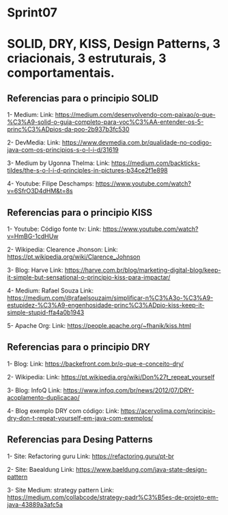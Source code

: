# Sprint07
<h1>SOLID, DRY, KISS, Design Patterns, 3 criacionais, 3 estruturais, 3 comportamentais.</h1>


<h2>Referencias para o principio SOLID</h2>

1- Medium: Link: https://medium.com/desenvolvendo-com-paixao/o-que-%C3%A9-solid-o-guia-completo-para-voc%C3%AA-entender-os-5-princ%C3%ADpios-da-poo-2b937b3fc530

2- DevMedia: Link: https://www.devmedia.com.br/qualidade-no-codigo-java-com-os-principios-s-o-l-i-d/31619

3- Medium by Ugonna Thelma: Link: https://medium.com/backticks-tildes/the-s-o-l-i-d-principles-in-pictures-b34ce2f1e898

4- Youtube: Filipe Deschamps: https://www.youtube.com/watch?v=6SfrO3D4dHM&t=8s

<h2>Referencias para o principio KISS</h2>

1- Youtube: Código fonte tv: Link: https://www.youtube.com/watch?v=HmBG-1cdHUw

2- Wikipedia: Clearence Jhonson: Link: https://pt.wikipedia.org/wiki/Clarence_Johnson

3- Blog: Harve Link: https://harve.com.br/blog/marketing-digital-blog/keep-it-simple-but-sensational-o-principio-kiss-para-impactar/

4- Medium: Rafael Souza Link: https://medium.com/@rafaelsouzaim/simplificar-n%C3%A3o-%C3%A9-estupidez-%C3%A9-engenhosidade-princ%C3%ADpio-kiss-keep-it-simple-stupid-ffa4a0b1943

5- Apache Org: Link: https://people.apache.org/~fhanik/kiss.html

<h2>Referencias para o principio DRY</h2>

1- Blog: Link: https://backefront.com.br/o-que-e-conceito-dry/

2- Wikipedia: Link: https://pt.wikipedia.org/wiki/Don%27t_repeat_yourself

3- Blog: InfoQ Link: https://www.infoq.com/br/news/2012/07/DRY-acoplamento-duplicacao/

4- Blog exemplo DRY com código: Link: https://acervolima.com/principio-dry-don-t-repeat-yourself-em-java-com-exemplos/

<h2>Referencias para Desing Patterns</h2>

1- Site: Refactoring guru Link: https://refactoring.guru/pt-br

2- Site: Baealdung Link: https://www.baeldung.com/java-state-design-pattern

3- Site Medium: strategy pattern Link: https://medium.com/collabcode/strategy-padr%C3%B5es-de-projeto-em-java-43889a3afc5a

